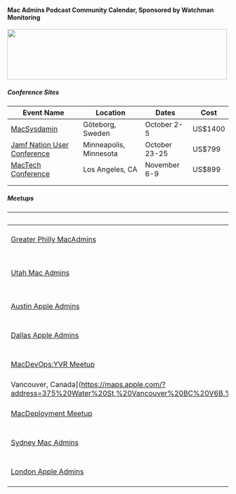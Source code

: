 #### Mac Admins Podcast Community Calendar, Sponsored by Watchman Monitoring

[<img src="https://podcast.macadmins.org/wp-content/uploads/2017/06/Watchman-Monitoring-logo-blue.png" alt="" width="500" height="115" />](https://www.watchmanmonitoring.com)
 
##### Conference Sites

| Event Name | Location | Dates | Cost |
|------------|----------|-------|------|
| [MacSysdamin](https://macsysadmin.se) | Göteborg, Sweden | October 2-5 | US$1400 |
| [Jamf Nation User Conference](https://www.jamf.com/events/jamf-nation-user-conference/2018/) | Minneapolis, Minnesota | October 23-25 | US$799 |
| [MacTech Conference](https://conference.mactech.com) | Los Angeles, CA | November 6-9 | US$899 |
|  |  |  |  |
|  |  |  |  |


##### Meetups

| Event Name | Location | Dates | Cost |
|------------|----------|-------|------|
| [Greater Philly MacAdmins](https://www.meetup.com/Greater-Philadelphia-Area-Mac-Admins/events/252547963/) | [Saint Joseph's University](https://www.google.com/maps/search/?api=1&query=5600+City+Ave%2C+Philadelphia%2C+PA%2C+19107%2C+us) | July 18th at 6pm | Free |
| [Utah Mac Admins](https://apple.lib.utah.edu/july-2018-macadmins-meeting/) | Marriott Library at Univ of Utah | July 18th at 11am MDT | Free |
| [Austin Apple Admins](https://austinappleadmins.org/2018-07-16/july-pinballz-social/) | [Pinballz](https://www.pinballzarcade.com) | July 19th at 7pm | Free |
| [Dallas Apple Admins](http://dallasappleadmins.org/2018-07-05/July-2018-Meetup/) | [Bottle Rocket Studios](https://goo.gl/maps/Adkz1ZPehxF2) | July 19th at 6:30pm | Free |
| [MacDevOps:YVR Meetup](https://mdoyvr.com/) | [Steamworks Brewing, 375 Water St
Vancouver, Canada](https://maps.apple.com/?address=375%20Water%20St,%20Vancouver%20BC%20V6B,%20Canada&auid=6039258864358745267&ll=49.284997,-123.110870&lsp=9902&q=Steamworks%20Brewing%20Company)| July 25th at 4:30-6PM | Free |
| [MacDeployment Meetup](https://macdeployment.ca) | [1013 17th Ave SW in Calgary](https://www.google.com.au/maps/place/1013+17+Ave+SW,+Calgary,+AB+T2T+0A7,+Canada/@51.0375563,-114.0872247,17z/data=!3m1!4b1!4m5!3m4!1s0x53717020597cffe9:0xb50fb5730412dedb!8m2!3d51.0375529!4d-114.085036) | July 25th at 6:30pm | Free |
| [Sydney Mac Admins](http://meetu.ps/e/FxG5Q/nPQr8/f) | [Jamf — Sydney](https://goo.gl/maps/12mZnFntcnw) | July 26th at 6pm | Free |
| [London Apple Admins](http://www.londonappleadmins.org.uk/events/26th-july-2018-meet-up-gocardless/) | [Go Cardless](https://www.google.com.au/maps/place/65+Goswell+Rd,+London+EC1V+0BB,+UK/data=!4m2!3m1!1s0x48761b574ecd2a67:0xf7d5f1d29126f0f2?sa=X&ved=0ahUKEwjSiZqa5oHcAhVKgrwKHX8kBbsQ8gEIJjAA) | July 26th at 6:30pm | Free |
